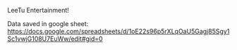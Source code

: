LeeTu Entertainment!

Data saved in google sheet: https://docs.google.com/spreadsheets/d/1oE22s96p5rXLqOaU5Gagj85Sgy1Sc1vwjG108U7EuWw/edit#gid=0
